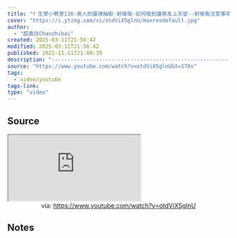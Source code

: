 ```yaml
---
title: "忄生學小教室116-男人的靈魂抽取-射後吸-如何吸到讓男友上天堂--射後吸注意事項"
cover: "https://i.ytimg.com/vi/otdViX5glnU/maxresdefault.jpg"
author:
  - "超直白Chaozhibai"
created: 2025-03-11T21:56:42
modified: 2025-03-11T21:56:42
published: 2022-11-11T21:00:39
description: "-----------------------------------------------------------------每周二周五固定更新 ❤有任何問題都可以到以下連結私訊我喔超直白Instagram➪ https://pse.is/MESTM合作請洽➪ 喵吉創意商品有限公司meowchishop1995@gmail.com (花花)"
source: "https://www.youtube.com/watch?v=otdViX5glnU&t=178s"
tags:
  - video/youtube
tags-link:
type: "video"
---
```

## Source

<iframe src="https://www.youtube.com/embed/otdViX5glnU" allow="accelerometer; autoplay; clipboard-write; encrypted-media; gyroscope; picture-in-picture; web-share" referrerpolicy="strict-origin-when-cross-origin" allowfullscreen></iframe>
<center>via: <a href='https://www.youtube.com/watch?v=otdViX5glnU' target='_blank' class='external-link'>https://www.youtube.com/watch?v=otdViX5glnU</a></center>

## Notes

